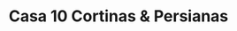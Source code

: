 ---
title: "Casa 10 Cortinas & Persianas"
url: /pereira/casa-10-cortinas-und-persianas/
shop: Raumausstattung
---